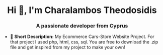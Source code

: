 <h1 align="center">Hi 👋, I'm Charalambos Theodosidis</h1>
<h3 align="center">A passionate developer from Cyprus</h3>

- 📝 **Short Description:** My Ecommerce Cars-Store Website Project. For that project I used php, html, css, sql. You are free to download the .zip file and get inspired from my project to make your own! 

